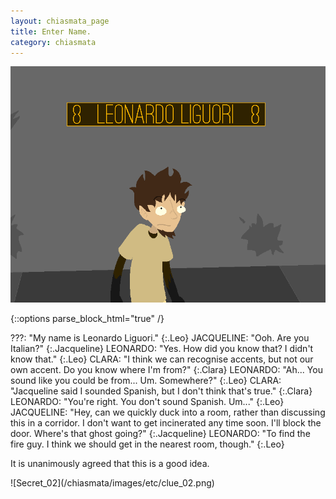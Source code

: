 ```yaml
---
layout: chiasmata_page
title: Enter Name.
category: chiasmata
---
```


![73](/chiasmata/images/narrative/072.gif)

{::options parse_block_html="true" /}
<div class="dialogue">
???: "My name is Leonardo Liguori." 
{:.Leo}
JACQUELINE: "Ooh. Are you Italian?" 
{:.Jacqueline}
LEONARDO: "Yes. How did you know that? I didn't know that." 
{:.Leo}
CLARA: "I think we can recognise accents, but not our own accent. Do you know where I'm from?" 
{:.Clara}
LEONARDO: "Ah... You sound like you could be from... Um. Somewhere?" 
{:.Leo}
CLARA: "Jacqueline said I sounded Spanish, but I don't think that's true." 
{:.Clara}
LEONARDO: "You're right. You don't sound Spanish. Um..." 
{:.Leo}
JACQUELINE: "Hey, can we quickly duck into a room, rather than discussing this in a corridor. I don't want to get incinerated any time soon. I'll block the door. Where's that ghost going?" 
{:.Jacqueline}
LEONARDO: "To find the fire guy. I think we should get in the nearest room, though." 
{:.Leo}
</div>

It is unanimously agreed that this is a good idea.

<div class="secret_02">
![Secret_02](/chiasmata/images/etc/clue_02.png)
</div>